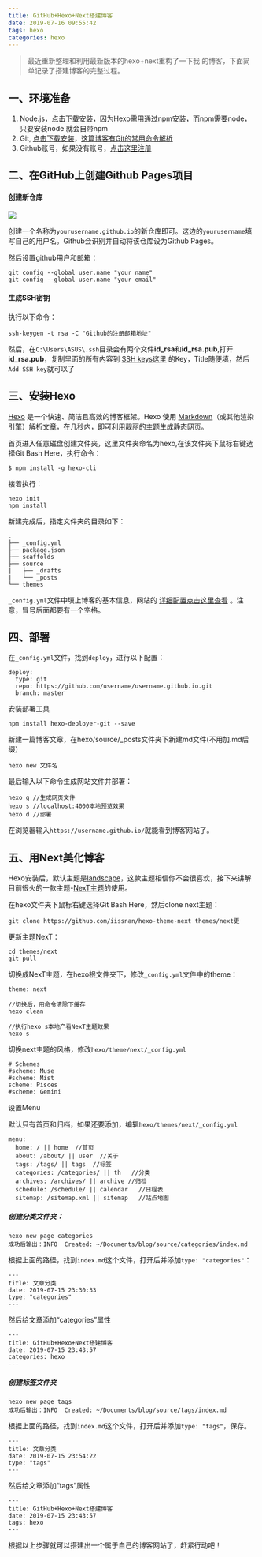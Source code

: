 ```yaml
---
title: GitHub+Hexo+Next搭建博客
date: 2019-07-16 09:55:42
tags: hexo
categories: hexo
---
```


> 最近重新整理和利用最新版本的hexo+next重构了一下我 的博客，下面简单记录了搭建博客的完整过程。

## 一、环境准备

1.  Node.js，[点击下载安装](https://nodejs.org/en/)，因为Hexo需用通过npm安装，而npm需要node，只要安装node 就会自带npm
2.  Git, [点击下载安装](https://gitforwindows.org/)，[这篇博客有Git的常用命令解析]([https://yxyuxuan.github.io/2016/10/12/Git%E5%B8%B8%E7%94%A8%E5%91%BD%E4%BB%A4/](https://yxyuxuan.github.io/2016/10/12/Git常用命令/))
3.  Github账号，如果没有账号，[点击这里注册](https://github.com/)

## 二、在GitHub上创建Github Pages项目

#### 创建新仓库

 ![](<https://yxyuxuan.github.io/Markdown-repository/images/new-reponsitory.png>)

创建一个名称为`yourusername.github.io`的新仓库即可。这边的`yourusername`填写自己的用户名。Github会识别并自动将该仓库设为Github Pages。

然后设置github用户和邮箱：

```
git config --global user.name "your name"
git config --global user.name "your email"
```

#### 生成SSH密钥

执行以下命令：

`ssh-keygen -t rsa -C "Github的注册邮箱地址"`

然后，在`C:\Users\ASUS\.ssh`目录会有两个文件**id_rsa**和**id_rsa.pub**,打开**id_rsa.pub**，复制里面的所有内容到 [SSH keys这里](https://github.com/settings/keys) 的Key，Title随便填，然后`Add SSH key`就可以了

## 三、安装Hexo

[Hexo](https://hexo.io/zh-cn/docs/) 是一个快速、简洁且高效的博客框架。Hexo 使用 [Markdown](http://daringfireball.net/projects/markdown/)（或其他渲染引擎）解析文章，在几秒内，即可利用靓丽的主题生成静态网页。

首页进入任意磁盘创建文件夹，这里文件夹命名为hexo,在该文件夹下鼠标右键选择Git Bash Here，执行命令：

```
$ npm install -g hexo-cli
```

接着执行：

```
hexo init
npm install
```

新建完成后，指定文件夹的目录如下：

```
.
├── _config.yml
├── package.json
├── scaffolds
├── source  
| 	├── _drafts   
|	└── _posts
└── themes
```

`_config.yml`文件中填上博客的基本信息，网站的 [详细配置点击这里查看](https://hexo.io/zh-cn/docs/configuration) 。注意，冒号后面都要有一个空格。

## 四、部署

在`_config.yml`文件，找到`deploy`，进行以下配置：

```
deploy:
  type: git
  repo: https://github.com/username/username.github.io.git
  branch: master
```

安装部署工具

```
npm install hexo-deployer-git --save
```

新建一篇博客文章，在hexo/source/_posts文件夹下新建md文件(不用加.md后缀）

```
hexo new 文件名
```

最后输入以下命令生成网站文件并部署：

```
hexo g //生成网页文件
hexo s //localhost:4000本地预览效果
hexo d //部署
```

在浏览器输入`https://username.github.io/`就能看到博客网站了。

## 五、用Next美化博客

Hexo安装后，默认主题是[landscape](https://links.jianshu.com/go?to=https%3A%2F%2Fgithub.com%2Fhexojs%2Fhexo-theme-landscape)，这款主题相信你不会很喜欢，接下来讲解目前很火的一款主题-[NexT主题](https://github.com/theme-next/hexo-theme-next)的使用。

在hexo文件夹下鼠标右键选择Git Bash Here，然后clone next主题：

```
git clone https://github.com/iissnan/hexo-theme-next themes/next更
```

更新主题NexT：

```
cd themes/next
git pull
```

切换成NexT主题，在hexo根文件夹下，修改`_config.yml`文件中的theme：

```
theme: next

//切换后，用命令清除下缓存
hexo clean

//执行hexo s本地产看NexT主题效果
hexo s
```

切换next主题的风格，修改`hexo/theme/next/_config.yml`

```
# Schemes
#scheme: Muse
#scheme: Mist
scheme: Pisces
#scheme: Gemini
```

设置Menu

默认只有首页和归档，如果还要添加，编辑`hexo/themes/next/_config.yml` 

```
menu:
  home: / || home  //首页
  about: /about/ || user  //关于
  tags: /tags/ || tags  //标签
  categories: /categories/ || th   //分类
  archives: /archives/ || archive //归档
  schedule: /schedule/ || calendar   //日程表
  sitemap: /sitemap.xml || sitemap   //站点地图
```

##### 创建分类文件夹：

```
hexo new page categories
成功后输出：INFO  Created: ~/Documents/blog/source/categories/index.md
```

根据上面的路径，找到`index.md`这个文件，打开后并添加`type: "categories"`：

```
---
title: 文章分类
date: 2019-07-15 23:30:33
type: "categories"
---
```

然后给文章添加“categories”属性

```
---
title: GitHub+Hexo+Next搭建博客
date: 2019-07-15 23:43:57
categories: hexo
---
```

##### 创建标签文件夹

```
hexo new page tags
成功后输出：INFO  Created: ~/Documents/blog/source/tags/index.md
```

根据上面的路径，找到`index.md`这个文件，打开后并添加`type: "tags"`，保存。

```
---
title: 文章分类
date: 2019-07-15 23:54:22
type: "tags"
---
```

然后给文章添加“tags”属性

```
---
title: GitHub+Hexo+Next搭建博客
date: 2019-07-15 23:43:57
tags: hexo
---
```

根据以上步骤就可以搭建出一个属于自己的博客网站了，赶紧行动吧！

